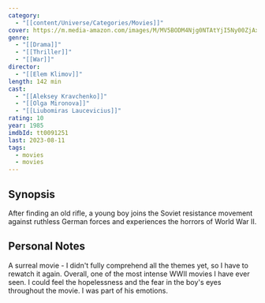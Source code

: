 ```yaml
---
category:
  - "[[content/Universe/Categories/Movies]]"
cover: https://m.media-amazon.com/images/M/MV5BODM4Njg0NTAtYjI5Ny00ZjAxLTkwNmItZTMxMWU5M2U3M2RjXkEyXkFqcGdeQXVyNzkwMjQ5NzM@._V1_SX300.jpg
genre:
  - "[[Drama]]"
  - "[[Thriller]]"
  - "[[War]]"
director:
  - "[[Elem Klimov]]"
length: 142 min
cast:
  - "[[Aleksey Kravchenko]]"
  - "[[Olga Mironova]]"
  - "[[Liubomiras Laucevicius]]"
rating: 10
year: 1985
imdbId: tt0091251
last: 2023-08-11
tags:
  - movies
  - movies
---
```

## Synopsis

After finding an old rifle, a young boy joins the Soviet resistance movement against ruthless German forces and experiences the horrors of World War II.

## Personal Notes

A surreal movie - I didn't fully comprehend all the themes yet, so I have to rewatch it again. Overall, one of the most intense WWII movies I have ever seen. I could feel the hopelessness and the fear in the boy's eyes throughout the movie. I was part of his emotions. 